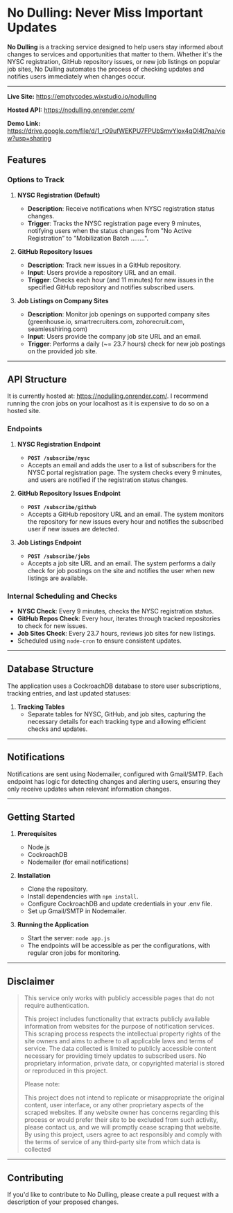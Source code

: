 # No Dulling: Never Miss Important Updates

**No Dulling** is a tracking service designed to help users stay informed about changes to services and opportunities that matter to them. Whether it's the NYSC registration, GitHub repository issues, or new job listings on popular job sites, No Dulling automates the process of checking updates and notifies users immediately when changes occur.

---
**Live Site:** https://emptycodes.wixstudio.io/nodulling

**Hosted API:** https://nodulling.onrender.com/

**Demo Link:** https://drive.google.com/file/d/1_rO9ufWEKPU7FPUbSmvYlox4qOl4t7na/view?usp=sharing

## Features

### Options to Track

1. **NYSC Registration (Default)**
   - **Description**: Receive notifications when NYSC registration status changes.
   - **Trigger**: Tracks the NYSC registration page every 9 minutes, notifying users when the status changes from "No Active Registration” to "Mobilization Batch ........".

2. **GitHub Repository Issues**
   - **Description**: Track new issues in a GitHub repository.
   - **Input**: Users provide a repository URL and an email.
   - **Trigger**: Checks each hour (and 11 minutes) for new issues in the specified GitHub repository and notifies subscribed users.

3. **Job Listings on Company Sites**
   - **Description**: Monitor job openings on supported company sites (greenhouse.io, smartrecruiters.com, zohorecruit.com, seamlesshiring.com)
   - **Input**: Users provide the company job site URL and an email.
   - **Trigger**: Performs a daily (~= 23.7 hours) check for new job postings on the provided job site.
---

## API Structure

It is currently hosted at: https://nodulling.onrender.com/. I recommend running the cron jobs on your localhost as it is expensive to do so on a hosted site.

### Endpoints

1. **NYSC Registration Endpoint**
   - **`POST /subscribe/nysc`**
   - Accepts an email and adds the user to a list of subscribers for the NYSC portal registration page. The system checks every 9 minutes, and users are notified if the registration status changes.

2. **GitHub Repository Issues Endpoint**
   - **`POST /subscribe/github`**
   - Accepts a GitHub repository URL and an email. The system monitors the repository for new issues every hour and notifies the subscribed user if new issues are detected.

3. **Job Listings Endpoint**
   - **`POST /subscribe/jobs`**
   - Accepts a job site URL and an email. The system performs a daily check for job postings on the site and notifies the user when new listings are available.

### Internal Scheduling and Checks
   - **NYSC Check**: Every 9 minutes, checks the NYSC registration status.
   - **GitHub Repos Check**: Every hour, iterates through tracked repositories to check for new issues.
   - **Job Sites Check**: Every 23.7 hours, reviews job sites for new listings.
   - Scheduled using `node-cron` to ensure consistent updates.

---

## Database Structure

The application uses a CockroachDB database to store user subscriptions, tracking entries, and last updated statuses:
1. **Tracking Tables**
   - Separate tables for NYSC, GitHub, and job sites, capturing the necessary details for each tracking type and allowing efficient checks and updates.

---

## Notifications

Notifications are sent using Nodemailer, configured with Gmail/SMTP. Each endpoint has logic for detecting changes and alerting users, ensuring they only receive updates when relevant information changes.

---

## Getting Started

1. **Prerequisites**
   - Node.js
   - CockroachDB
   - Nodemailer (for email notifications)

2. **Installation**
   - Clone the repository.
   - Install dependencies with `npm install`.
   - Configure CockroachDB and update credentials in your .env file.
   - Set up Gmail/SMTP in Nodemailer.

3. **Running the Application**
   - Start the server: `node app.js`
   - The endpoints will be accessible as per the configurations, with regular cron jobs for monitoring.

---

## Disclaimer

> This service only works with publicly accessible pages that do not require authentication.
>
> This project includes functionality that extracts publicly available information from websites for the purpose of notification services. This scraping process respects the intellectual property rights of the site owners and aims to adhere to all applicable laws and terms of service. The data collected is limited to publicly accessible content necessary for providing timely updates to subscribed users. No proprietary information, private data, or copyrighted material is stored or reproduced in this project.
>
> Please note:
>
> This project does not intend to replicate or misappropriate the original content, user interface, or any other proprietary aspects of the scraped websites. If any website owner has concerns regarding this process or would prefer their site to be excluded from such activity, please contact us, and we will promptly cease scraping that website. By using this project, users agree to act responsibly and comply with the terms of service of any third-party site from which data is collected

---

## Contributing

If you'd like to contribute to No Dulling, please create a pull request with a description of your proposed changes.

